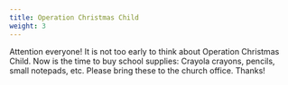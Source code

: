 ```yaml
---
title: Operation Christmas Child
weight: 3
---
```


Attention everyone! It is not too early to think about Operation Christmas Child. Now is the time to buy school supplies: Crayola crayons, pencils, small notepads, etc. Please bring these to the church office. Thanks!